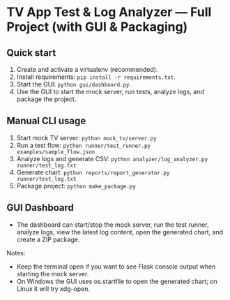 # TV App Test & Log Analyzer — Full Project (with GUI & Packaging)

## Quick start

1. Create and activate a virtualenv (recommended).
2. Install requirements: `pip install -r requirements.txt`.
3. Start the GUI: `python gui/dashboard.py`.
4. Use the GUI to start the mock server, run tests, analyze logs, and package the project.

## Manual CLI usage

1. Start mock TV server:
   `python mock_tv/server.py`
2. Run a test flow:
   `python runner/test_runner.py examples/sample_flow.json`
3. Analyze logs and generate CSV:
   `python analyzer/log_analyzer.py runner/test_log.txt`
4. Generate chart:
   `python reports/report_generator.py runner/test_log.txt`
5. Package project:
   `python make_package.py`

## GUI Dashboard

- The dashboard can start/stop the mock server, run the test runner, analyze logs,
  view the latest log content, open the generated chart, and create a ZIP package.

Notes:
- Keep the terminal open if you want to see Flask console output when starting the mock server.
- On Windows the GUI uses os.startfile to open the generated chart; on Linux it will try xdg-open.

